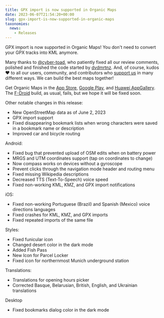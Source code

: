 ```yaml
---
title: GPX import is now supported in Organic Maps
date: 2023-06-07T21:54:20+00:00
slug: gpx-import-is-now-supported-in-organic-maps
taxonomies:
  news:
    - Releases
---
```


GPX import is now supported in Organic Maps! You don't need to convert your GPX tracks into KML anymore.

Many thanks to [@cyber-toad](https://github.com/cyber-toad), who patiently fixed all our review comments, polished and finished the code started by [dvdmrtnz](https://github.com/dvdmrtnz).
And, of course, kudos ❤️ to all our users, community, and contributors who [support us](https://organicmaps.app/support-us/) in many different ways. We can build the best maps together!

Get Organic Maps in the [App Store](https://apps.apple.com/app/organic-maps/id1567437057), [Google Play](https://play.google.com/store/apps/details?id=app.organicmaps), and [Huawei AppGallery](https://appgallery.huawei.com/#/app/C104325611).
The [F-Droid](https://f-droid.org/en/packages/app.organicmaps/) build, as usual, fails, but we hope it will be fixed soon.

Other notable changes in this release:

- New OpenStreetMap data as of June 2, 2023
- GPX import support
- Fixed disappearing bookmark lists when wrong characters were saved in a bookmark name or description
- Improved car and bicycle routing

Android:

- Fixed bug that prevented upload of OSM edits when on battery power
- MRGS and UTM coordinates support (tap on coordinates to change)
- Now compass works on devices without a gyroscope
- Prevent clicks through the navigation mode header and routing menu
- Fixed missing Wikipedia descriptions
- Decreased TTS (Text-To-Speech) voice speed
- Fixed non-working KML, KMZ, and GPX import notifications

iOS:

- Fixed non-working Portuguese (Brazil) and Spanish (Mexico) voice directions languages
- Fixed crashes for KML, KMZ, and GPX imports
- Fixed repeated imports of the same file

Styles:

- Fixed funicular icon
- Changed desert color in the dark mode
- Added Fish Pass
- New Icon for Parcel Locker
- Fixed icon for northernmost Munich underground station

Translations:

- Translations for opening hours picker
- Corrected Basque, Belarusian, British, English, and Ukrainian translations

Desktop

- Fixed bookmarks dialog color in the dark mode
